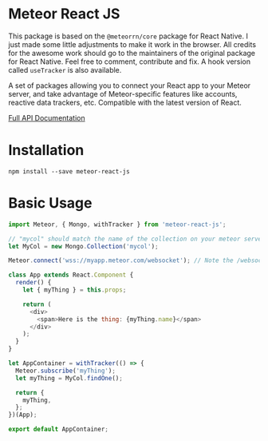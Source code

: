 # Meteor React JS

This package is based on the `@meteorrn/core` package for React Native. I just made some little adjustments to make it work in the browser. All credits for the awesome work should go to the maintainers of the original package for React Native. Feel free to comment, contribute and fix. A hook version called `useTracker` is also available.

A set of packages allowing you to connect your React app to your Meteor server, and take advantage of Meteor-specific features like accounts, reactive data trackers, etc. Compatible with the latest version of React.

[Full API Documentation](/docs/api.md)

# Installation

`npm install --save meteor-react-js`

# Basic Usage

```javascript
import Meteor, { Mongo, withTracker } from 'meteor-react-js';

// "mycol" should match the name of the collection on your meteor server, or pass null for a local collection
let MyCol = new Mongo.Collection('mycol');

Meteor.connect('wss://myapp.meteor.com/websocket'); // Note the /websocket after your URL

class App extends React.Component {
  render() {
    let { myThing } = this.props;

    return (
      <div>
        <span>Here is the thing: {myThing.name}</span>
      </div>
    );
  }
}

let AppContainer = withTracker(() => {
  Meteor.subscribe('myThing');
  let myThing = MyCol.findOne();

  return {
    myThing,
  };
})(App);

export default AppContainer;
```

